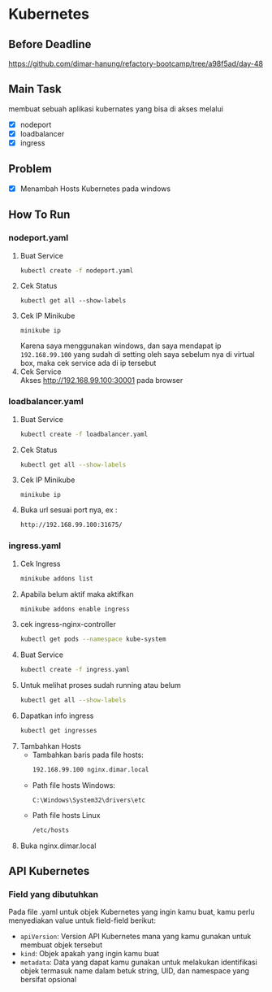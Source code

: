 # Kubernetes
## Before Deadline
https://github.com/dimar-hanung/refactory-bootcamp/tree/a98f5ad/day-48

## Main Task
membuat sebuah aplikasi kubernates yang bisa di akses melalui
- [x] nodeport
- [x] loadbalancer
- [x] ingress
## Problem
- [x] Menambah Hosts Kubernetes pada windows

## How To Run
### nodeport.yaml
1. Buat Service
    ```bash
    kubectl create -f nodeport.yaml
    ```
2. Cek Status
    ```
    kubectl get all --show-labels
    ```
3. Cek IP Minikube
    ```
    minikube ip
    ```
    Karena saya menggunakan windows, dan saya mendapat ip `192.168.99.100` yang sudah di setting oleh saya sebelum nya di virtual box, maka cek service ada di ip tersebut
4. Cek Service\
Akses http://192.168.99.100:30001 pada browser

### loadbalancer.yaml
1. Buat Service
    ```bash
    kubectl create -f loadbalancer.yaml
    ```
2. Cek Status
    ```bash
    kubectl get all --show-labels
    ```
3. Cek IP Minikube
    ```
    minikube ip
    ```
4. Buka url sesuai port nya, ex :
    ```bash
    http://192.168.99.100:31675/
    ```

### ingress.yaml
1. Cek Ingress
    ```bash
    minikube addons list
    ```
2. Apabila belum aktif maka aktifkan
    ```bash
    minikube addons enable ingress
    ```
3. cek ingress-nginx-controller
    ```bash
    kubectl get pods --namespace kube-system
    ```
4. Buat Service
    ```bash
    kubectl create -f ingress.yaml
    ```
5. Untuk melihat proses sudah running atau belum
    ```bash
    kubectl get all --show-labels
    ```
6. Dapatkan info ingress
    ```bash
    kubectl get ingresses
    ```
7. Tambahkan Hosts
    - Tambahkan baris pada file hosts:
        ```bash
        192.168.99.100 nginx.dimar.local
        ```
    - Path file hosts Windows: 
        ```
        C:\Windows\System32\drivers\etc
        ```
    - Path file hosts Linux
        ```bash
        /etc/hosts
        ```
8. Buka nginx.dimar.local



## API Kubernetes
### Field yang dibutuhkan
Pada file .yaml untuk objek Kubernetes yang ingin kamu buat, kamu perlu menyediakan value untuk field-field berikut:
- `apiVersion`:  Version API Kubernetes mana yang kamu gunakan untuk membuat objek tersebut
- `kind`: Objek apakah yang ingin kamu buat
- `metadata`: Data yang dapat kamu gunakan untuk melakukan identifikasi objek termasuk name dalam betuk string, UID, dan namespace yang bersifat opsional

